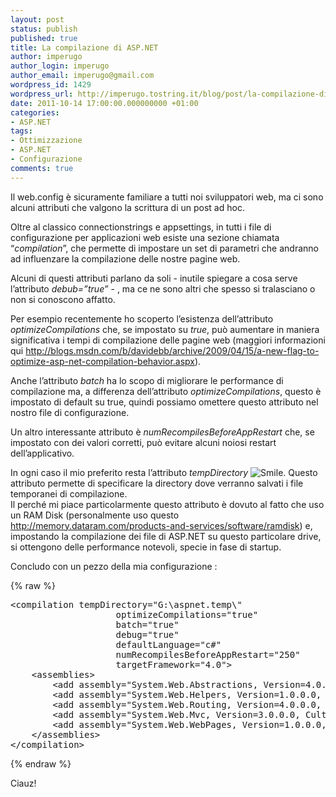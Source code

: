 ```yaml
---
layout: post
status: publish
published: true
title: La compilazione di ASP.NET
author: imperugo
author_login: imperugo
author_email: imperugo@gmail.com
wordpress_id: 1429
wordpress_url: http://imperugo.tostring.it/blog/post/la-compilazione-di-asp.net/
date: 2011-10-14 17:00:00.000000000 +01:00
categories:
- ASP.NET
tags:
- Ottimizzazione
- ASP.NET
- Configurazione
comments: true
---
```

<p>Il web.config è sicuramente familiare a tutti noi sviluppatori web, ma ci sono alcuni attributi che valgono la scrittura di un post ad hoc.</p>  <p>Oltre al classico connectionstrings e appsettings, in tutti i file di configurazione per applicazioni web esiste una sezione chiamata “<em>compilation</em>”, che permette di impostare un set di parametri che andranno ad influenzare la compilazione delle nostre pagine web.</p>  <p>Alcuni di questi attributi parlano da soli - inutile spiegare a cosa serve l’attributo <em>debub=”true”</em> - , ma ce ne sono altri che spesso si tralasciano o non si conoscono affatto.</p>  <p>Per esempio recentemente ho scoperto l’esistenza dell’attributo <em>optimizeCompilations</em> che, se impostato su <em>true</em>, può aumentare in maniera significativa i tempi di compilazione delle pagine web (maggiori informazioni qui <a href="http://blogs.msdn.com/b/davidebb/archive/2009/04/15/a-new-flag-to-optimize-asp-net-compilation-behavior.aspx">http://blogs.msdn.com/b/davidebb/archive/2009/04/15/a-new-flag-to-optimize-asp-net-compilation-behavior.aspx</a>).</p>  <p>Anche l’attributo <em>batch</em> ha lo scopo di migliorare le performance di compilazione ma, a differenza dell’attributo <em>optimizeCompilations</em>, questo è impostato di default su true, quindi possiamo omettere questo attributo nel nostro file di configurazione.</p>  <p>Un altro interessante attributo è <em>numRecompilesBeforeAppRestart</em> che, se impostato con dei valori corretti, può evitare alcuni noiosi restart dell’applicativo.</p>  <p>In ogni caso il mio preferito resta l’attributo <em>tempDirectory</em> <img style="border-bottom-style: none; border-left-style: none; border-top-style: none; border-right-style: none" class="wlEmoticon wlEmoticon-smile" alt="Smile" src="http://tostring.it/UserFiles/imperugo/wlEmoticon-smile_2_11.png" />. Questo attributo permette di specificare la directory dove verranno salvati i file temporanei di compilazione.     <br />Il perché mi piace particolarmente questo attributo è dovuto al fatto che uso un RAM Disk (personalmente uso questo <a href="http://memory.dataram.com/products-and-services/software/ramdisk">http://memory.dataram.com/products-and-services/software/ramdisk</a>) e, impostando la compilazione dei file di ASP.NET su questo particolare drive, si ottengono delle performance notevoli, specie in fase di startup.</p>  <p>Concludo con un pezzo della mia configurazione :</p>  {% raw %}<pre class="brush: xml;">&lt;compilation tempDirectory=&quot;G:\aspnet.temp\&quot; 
                    optimizeCompilations=&quot;true&quot; 
                    batch=&quot;true&quot; 
                    debug=&quot;true&quot; 
                    defaultLanguage=&quot;c#&quot; 
                    numRecompilesBeforeAppRestart=&quot;250&quot; 
                    targetFramework=&quot;4.0&quot;&gt;
    &lt;assemblies&gt;
        &lt;add assembly=&quot;System.Web.Abstractions, Version=4.0.0.0, Culture=neutral, PublicKeyToken=31BF3856AD364E35&quot; /&gt;
        &lt;add assembly=&quot;System.Web.Helpers, Version=1.0.0.0, Culture=neutral, PublicKeyToken=31BF3856AD364E35&quot; /&gt;
        &lt;add assembly=&quot;System.Web.Routing, Version=4.0.0.0, Culture=neutral, PublicKeyToken=31BF3856AD364E35&quot; /&gt;
        &lt;add assembly=&quot;System.Web.Mvc, Version=3.0.0.0, Culture=neutral, PublicKeyToken=31BF3856AD364E35&quot; /&gt;
        &lt;add assembly=&quot;System.Web.WebPages, Version=1.0.0.0, Culture=neutral, PublicKeyToken=31BF3856AD364E35&quot; /&gt;
    &lt;/assemblies&gt;
&lt;/compilation&gt;</pre>{% endraw %}

<p>Ciauz!</p>
